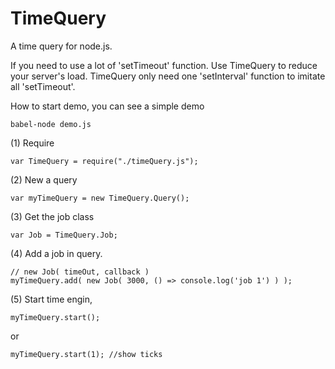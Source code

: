 # TimeQuery
A time query for node.js.

If you need to use a lot of 'setTimeout' function. Use TimeQuery to reduce your server's load. TimeQuery only need one 'setInterval' function to imitate all 'setTimeout'.

How to start demo, you can see a simple demo

```
babel-node demo.js
```

(1) Require

```
var TimeQuery = require("./timeQuery.js");
```

(2) New a query 

```
var myTimeQuery = new TimeQuery.Query();
```

(3) Get the job class

```
var Job = TimeQuery.Job;
```

(4) Add a job in query.  

```
// new Job( timeOut, callback )
myTimeQuery.add( new Job( 3000, () => console.log('job 1') ) );
```

(5) Start time engin, 

```
myTimeQuery.start(); 
```
or

```
myTimeQuery.start(1); //show ticks
```